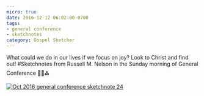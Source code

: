 ```yaml
---
micro: true
date: 2016-12-12 06:02:00-0700
tags:
- general conference
- sketchnotes
category: Gospel Sketcher
---
```


What could we do in our lives if we focus on joy? Look to Christ and find out!
#Sketchnotes from Russell M. Nelson  in the Sunday morning of General Conference ✍🏼⛪️

[![Oct 2016 general conference sketchnote 24](http://www.gospelsketcher.org/uploads/2018/84639af6ab.jpg)](http://www.gospelsketcher.org/uploads/2018/84639af6ab.jpg)